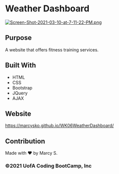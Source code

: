# Weather Dashboard



[![Screen-Shot-2021-03-10-at-7-11-22-PM.png](https://i.postimg.cc/Hk23r4xs/Screen-Shot-2021-03-10-at-7-11-22-PM.png)](https://postimg.cc/Xrr9h5dT)


## Purpose
A website that offers fitness training services. 


## Built With
- HTML
- CSS
- Bootstrap
- JQuery
- AJAX

## Website
https://marcysko.github.io/WK06WeatherDashboard/

## Contribution
Made with ❤️ by Marcy S.

### ©️2021 UofA Coding BootCamp, Inc 
